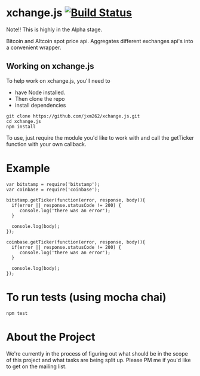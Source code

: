 xchange.js  [![Build Status](https://travis-ci.org/jxm262/xchange.js.svg?branch=master)](https://travis-ci.org/jxm262/xchange.js)  
==========  

Note!!  This is highly in the Alpha stage.  

  
  
Bitcoin and Altcoin spot price  api.  Aggregates different exchanges api's into a convenient wrapper.


## Working on xchange.js

To help work on xchange.js, you'll need to 
- have Node installed.  
- Then clone the repo  
- install dependencies  

```
git clone https://github.com/jxm262/xchange.js.git
cd xchange.js
npm install
```

To use, just require the module you'd like to work with and call the getTicker function with your own callback.  

Example
=======
```
var bitstamp = require('bitstamp');
var coinbase = require('coinbase');

bitstamp.getTicker(function(error, response, body)){
  if(error || response.statusCode != 200) {
     console.log('there was an error');
  }
  
  console.log(body);
});

coinbase.getTicker(function(error, response, body)){
  if(error || response.statusCode != 200) {
     console.log('there was an error');
  }
  
  console.log(body);
});
```
  
  

To run tests (using mocha chai)
===============================  

```
npm test
```  
  
  
About the Project
=================
We're currently in the process of figuring out what should be in the scope of this project and what tasks are being split up.  Please PM me if you'd like to get on the mailing list.
